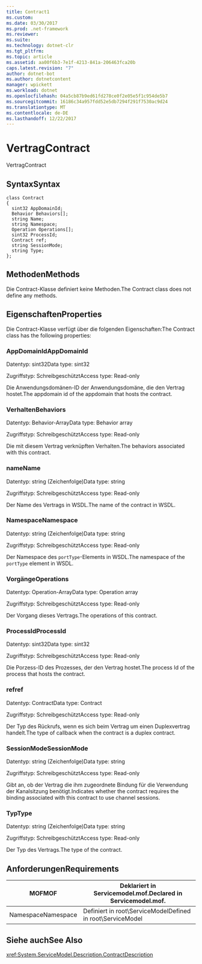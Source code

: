 ```yaml
---
title: Contract1
ms.custom: 
ms.date: 03/30/2017
ms.prod: .net-framework
ms.reviewer: 
ms.suite: 
ms.technology: dotnet-clr
ms.tgt_pltfrm: 
ms.topic: article
ms.assetid: aa00f6b3-7e1f-4213-841a-206463fca20b
caps.latest.revision: "7"
author: dotnet-bot
ms.author: dotnetcontent
manager: wpickett
ms.workload: dotnet
ms.openlocfilehash: 04a5cb87b9ed61fd278ce0f2e05e5f1c954de5b7
ms.sourcegitcommit: 16186c34a957fdd52e5db7294f291f7530ac9d24
ms.translationtype: MT
ms.contentlocale: de-DE
ms.lasthandoff: 12/22/2017
---
```

# <a name="contract"></a><span data-ttu-id="5ca79-102">Vertrag</span><span class="sxs-lookup"><span data-stu-id="5ca79-102">Contract</span></span>
<span data-ttu-id="5ca79-103">Vertrag</span><span class="sxs-lookup"><span data-stu-id="5ca79-103">Contract</span></span>  
  
## <a name="syntax"></a><span data-ttu-id="5ca79-104">Syntax</span><span class="sxs-lookup"><span data-stu-id="5ca79-104">Syntax</span></span>  
  
```  
class Contract  
{  
  sint32 AppDomainId;  
  Behavior Behaviors[];  
  string Name;  
  string Namespace;  
  Operation Operations[];  
  sint32 ProcessId;  
  Contract ref;  
  string SessionMode;  
  string Type;  
};  
```  
  
## <a name="methods"></a><span data-ttu-id="5ca79-105">Methoden</span><span class="sxs-lookup"><span data-stu-id="5ca79-105">Methods</span></span>  
 <span data-ttu-id="5ca79-106">Die Contract-Klasse definiert keine Methoden.</span><span class="sxs-lookup"><span data-stu-id="5ca79-106">The Contract class does not define any methods.</span></span>  
  
## <a name="properties"></a><span data-ttu-id="5ca79-107">Eigenschaften</span><span class="sxs-lookup"><span data-stu-id="5ca79-107">Properties</span></span>  
 <span data-ttu-id="5ca79-108">Die Contract-Klasse verfügt über die folgenden Eigenschaften:</span><span class="sxs-lookup"><span data-stu-id="5ca79-108">The Contract class has the following properties:</span></span>  
  
### <a name="appdomainid"></a><span data-ttu-id="5ca79-109">AppDomainId</span><span class="sxs-lookup"><span data-stu-id="5ca79-109">AppDomainId</span></span>  
 <span data-ttu-id="5ca79-110">Datentyp: sint32</span><span class="sxs-lookup"><span data-stu-id="5ca79-110">Data type: sint32</span></span>  
  
 <span data-ttu-id="5ca79-111">Zugriffstyp: Schreibgeschützt</span><span class="sxs-lookup"><span data-stu-id="5ca79-111">Access type: Read-only</span></span>  
  
 <span data-ttu-id="5ca79-112">Die Anwendungsdomänen-ID der Anwendungsdomäne, die den Vertrag hostet.</span><span class="sxs-lookup"><span data-stu-id="5ca79-112">The appdomain id of the appdomain that hosts the contract.</span></span>  
  
### <a name="behaviors"></a><span data-ttu-id="5ca79-113">Verhalten</span><span class="sxs-lookup"><span data-stu-id="5ca79-113">Behaviors</span></span>  
 <span data-ttu-id="5ca79-114">Datentyp: Behavior-Array</span><span class="sxs-lookup"><span data-stu-id="5ca79-114">Data type: Behavior array</span></span>  
  
 <span data-ttu-id="5ca79-115">Zugriffstyp: Schreibgeschützt</span><span class="sxs-lookup"><span data-stu-id="5ca79-115">Access type: Read-only</span></span>  
  
 <span data-ttu-id="5ca79-116">Die mit diesem Vertrag verknüpften Verhalten.</span><span class="sxs-lookup"><span data-stu-id="5ca79-116">The behaviors associated with this contract.</span></span>  
  
### <a name="name"></a><span data-ttu-id="5ca79-117">name</span><span class="sxs-lookup"><span data-stu-id="5ca79-117">Name</span></span>  
 <span data-ttu-id="5ca79-118">Datentyp: string (Zeichenfolge)</span><span class="sxs-lookup"><span data-stu-id="5ca79-118">Data type: string</span></span>  
  
 <span data-ttu-id="5ca79-119">Zugriffstyp: Schreibgeschützt</span><span class="sxs-lookup"><span data-stu-id="5ca79-119">Access type: Read-only</span></span>  
  
 <span data-ttu-id="5ca79-120">Der Name des Vertrags in WSDL.</span><span class="sxs-lookup"><span data-stu-id="5ca79-120">The name of the contract in WSDL.</span></span>  
  
### <a name="namespace"></a><span data-ttu-id="5ca79-121">Namespace</span><span class="sxs-lookup"><span data-stu-id="5ca79-121">Namespace</span></span>  
 <span data-ttu-id="5ca79-122">Datentyp: string (Zeichenfolge)</span><span class="sxs-lookup"><span data-stu-id="5ca79-122">Data type: string</span></span>  
  
 <span data-ttu-id="5ca79-123">Zugriffstyp: Schreibgeschützt</span><span class="sxs-lookup"><span data-stu-id="5ca79-123">Access type: Read-only</span></span>  
  
 <span data-ttu-id="5ca79-124">Der Namespace des `portType`-Elements in WSDL.</span><span class="sxs-lookup"><span data-stu-id="5ca79-124">The namespace of the `portType` element in WSDL.</span></span>  
  
### <a name="operations"></a><span data-ttu-id="5ca79-125">Vorgänge</span><span class="sxs-lookup"><span data-stu-id="5ca79-125">Operations</span></span>  
 <span data-ttu-id="5ca79-126">Datentyp: Operation-Array</span><span class="sxs-lookup"><span data-stu-id="5ca79-126">Data type: Operation array</span></span>  
  
 <span data-ttu-id="5ca79-127">Zugriffstyp: Schreibgeschützt</span><span class="sxs-lookup"><span data-stu-id="5ca79-127">Access type: Read-only</span></span>  
  
 <span data-ttu-id="5ca79-128">Der Vorgang dieses Vertrags.</span><span class="sxs-lookup"><span data-stu-id="5ca79-128">The operations of this contract.</span></span>  
  
### <a name="processid"></a><span data-ttu-id="5ca79-129">ProcessId</span><span class="sxs-lookup"><span data-stu-id="5ca79-129">ProcessId</span></span>  
 <span data-ttu-id="5ca79-130">Datentyp: sint32</span><span class="sxs-lookup"><span data-stu-id="5ca79-130">Data type: sint32</span></span>  
  
 <span data-ttu-id="5ca79-131">Zugriffstyp: Schreibgeschützt</span><span class="sxs-lookup"><span data-stu-id="5ca79-131">Access type: Read-only</span></span>  
  
 <span data-ttu-id="5ca79-132">Die Porzess-ID des Prozesses, der den Vertrag hostet.</span><span class="sxs-lookup"><span data-stu-id="5ca79-132">The process Id of the process that hosts the contract.</span></span>  
  
### <a name="ref"></a><span data-ttu-id="5ca79-133">ref</span><span class="sxs-lookup"><span data-stu-id="5ca79-133">ref</span></span>  
 <span data-ttu-id="5ca79-134">Datentyp: Contract</span><span class="sxs-lookup"><span data-stu-id="5ca79-134">Data type: Contract</span></span>  
  
 <span data-ttu-id="5ca79-135">Zugriffstyp: Schreibgeschützt</span><span class="sxs-lookup"><span data-stu-id="5ca79-135">Access type: Read-only</span></span>  
  
 <span data-ttu-id="5ca79-136">Der Typ des Rückrufs, wenn es sich beim Vertrag um einen Duplexvertrag handelt.</span><span class="sxs-lookup"><span data-stu-id="5ca79-136">The type of callback when the contract is a duplex contract.</span></span>  
  
### <a name="sessionmode"></a><span data-ttu-id="5ca79-137">SessionMode</span><span class="sxs-lookup"><span data-stu-id="5ca79-137">SessionMode</span></span>  
 <span data-ttu-id="5ca79-138">Datentyp: string (Zeichenfolge)</span><span class="sxs-lookup"><span data-stu-id="5ca79-138">Data type: string</span></span>  
  
 <span data-ttu-id="5ca79-139">Zugriffstyp: Schreibgeschützt</span><span class="sxs-lookup"><span data-stu-id="5ca79-139">Access type: Read-only</span></span>  
  
 <span data-ttu-id="5ca79-140">Gibt an, ob der Vertrag die ihm zugeordnete Bindung für die Verwendung der Kanalsitzung benötigt.</span><span class="sxs-lookup"><span data-stu-id="5ca79-140">Indicates whether the contract requires the binding associated with this contract to use channel sessions.</span></span>  
  
### <a name="type"></a><span data-ttu-id="5ca79-141">Typ</span><span class="sxs-lookup"><span data-stu-id="5ca79-141">Type</span></span>  
 <span data-ttu-id="5ca79-142">Datentyp: string (Zeichenfolge)</span><span class="sxs-lookup"><span data-stu-id="5ca79-142">Data type: string</span></span>  
  
 <span data-ttu-id="5ca79-143">Zugriffstyp: Schreibgeschützt</span><span class="sxs-lookup"><span data-stu-id="5ca79-143">Access type: Read-only</span></span>  
  
 <span data-ttu-id="5ca79-144">Der Typ des Vertrags.</span><span class="sxs-lookup"><span data-stu-id="5ca79-144">The type of the contract.</span></span>  
  
## <a name="requirements"></a><span data-ttu-id="5ca79-145">Anforderungen</span><span class="sxs-lookup"><span data-stu-id="5ca79-145">Requirements</span></span>  
  
|<span data-ttu-id="5ca79-146">MOF</span><span class="sxs-lookup"><span data-stu-id="5ca79-146">MOF</span></span>|<span data-ttu-id="5ca79-147">Deklariert in Servicemodel.mof.</span><span class="sxs-lookup"><span data-stu-id="5ca79-147">Declared in Servicemodel.mof.</span></span>|  
|---------|-----------------------------------|  
|<span data-ttu-id="5ca79-148">Namespace</span><span class="sxs-lookup"><span data-stu-id="5ca79-148">Namespace</span></span>|<span data-ttu-id="5ca79-149">Definiert in root\ServiceModel</span><span class="sxs-lookup"><span data-stu-id="5ca79-149">Defined in root\ServiceModel</span></span>|  
  
## <a name="see-also"></a><span data-ttu-id="5ca79-150">Siehe auch</span><span class="sxs-lookup"><span data-stu-id="5ca79-150">See Also</span></span>  
 <xref:System.ServiceModel.Description.ContractDescription>
